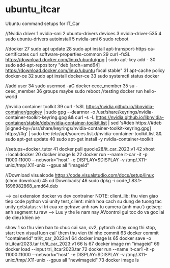 # ubuntu_itcar
Ubuntu command setups for IT_Car

//Nvidia driver
    1  nvidia-smi
    2  ubuntu-drivers devices
    3  nvidia-driver-535
    4  sudo ubuntu-drivers autoinstall
    5  nvidia-smi
    6  sudo reboot

//docker
   27  sudo apt update
   28  sudo apt install apt-transport-https ca-certificates curl software-properties-common
   29  curl -fsSL https://download.docker.com/linux/ubuntu/gpg | sudo apt-key add -
   30  sudo add-apt-repository "deb [arch=amd64] https://download.docker.com/linux/ubuntu focal stable"
   31  apt-cache policy docker-ce
   32  sudo apt install docker-ce
   33  sudo systemctl status docker
   
   //add user
   34  sudo usermod -aG docker ceec_member
   35  su - ceec_member
   36  groups
   maybe sudo reboot
   //testing
   docker run hello-world

//nvidia container toolkit
   39  curl -fsSL https://nvidia.github.io/libnvidia-container/gpgkey | sudo gpg --dearmor -o /usr/share/keyrings/nvidia-container-toolkit-keyring.gpg   && curl -s -L https://nvidia.github.io/libnvidia-container/stable/deb/nvidia-container-toolkit.list |     sed 's#deb https://#deb [signed-by=/usr/share/keyrings/nvidia-container-toolkit-keyring.gpg] https://#g' |     sudo tee /etc/apt/sources.list.d/nvidia-container-toolkit.list   &&     sudo apt-get update
   40  sudo apt-get install -y nvidia-container-toolkit

//setups+docker_tutor
   41  docker pull quocle28/it_car_2023:v1
   42  xhost +local:docker
   20  docker image ls
   22  docker run --name it-car -it -p 11000:11000 --network="host"  -e DISPLAY=$DISPLAY -v /tmp/.X11-unix:/tmp/.X11-unix --gpus all "imageid"

//Download visualcode
https://code.visualstudio.com/docs/setup/linux (chon download)
   45  cd Downloads/
   46  sudo dpkg -i code_1.83.1-1696982868_amd64.deb 
   
--> cai extension docker vs dev contrainer
NOTE:
client_lib: thu vien giao tiep code python voi unity
test_client: minh hoa cach su dung de tuong tac unity
getstatus: vi tri cua xe 
getraw: anh raw tu camera (anh mau`)
getseg: anh segment tu raw
--> Luu y the le nam nay
AVcontrol gui toc do va goc lai de dieu khien xe

show 1 so thu vien ban to chuc cai san, cv2, pytorch
chay xong thi stop, start tren visual luon
cai` them thu vien thi nho commit
63  docker commit "containerid" tri/it_car_2023:v1
64  docker image ls
65  docker save -o tri_itcar2023.tar tri/it_car_2023:v1
66  ls
67  docker image rm "imageid"
69  docker load --input tri_itcar2023.tar
72  docker run --name it-car1 -it -p 11000:11000 --network="host"  -e DISPLAY=$DISPLAY -v /tmp/.X11-unix:/tmp/.X11-unix --gpus all "newimageid"
73  docker image ls

 

